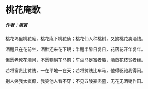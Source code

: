 # 桃花庵歌
##### 作者：唐寅

桃花坞里桃花庵，桃花庵下桃花仙；桃花仙人种桃树，又摘桃花卖酒钱。

酒醒只在花前坐，酒醉还来花下眠；半醒半醉日复日，花落花开年复年。

但愿老死花酒间，不愿鞠躬车马前；车尘马足富者趣，酒盏花枝贫者缘。

若将富贵比贫贱，一在平地一在天；若将贫贱比车马，他得驱驰我得闲。

别人笑我太疯癫，我笑他人看不穿；不见五陵豪杰墓，无花无酒锄作田。
